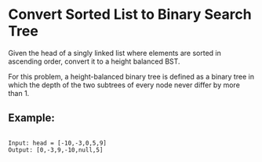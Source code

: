 # Convert Sorted List to Binary Search Tree


Given the head of a singly linked list where elements are sorted in ascending order, convert it to a height balanced BST.

For this problem, a height-balanced binary tree is defined as a binary tree in which the depth of the two subtrees of every node never differ by more than 1.

## Example:
```

Input: head = [-10,-3,0,5,9]
Output: [0,-3,9,-10,null,5]

```